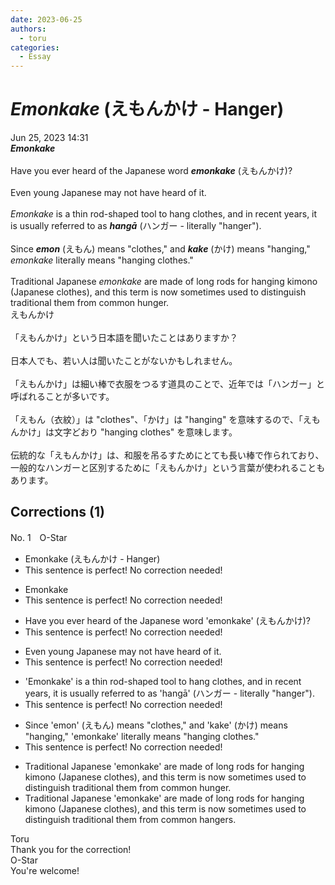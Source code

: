 ```yaml
---
date: 2023-06-25
authors:
  - toru
categories:
  - Essay
---
```


<h1 id="subject_show"><strong><em>Emonkake</strong></em> (えもんかけ - Hanger)</h1>
<div class="date">Jun 25, 2023 14:31</div>
<div id="post"><div id="body_show_ori">
<strong><em>Emonkake</strong></em><br/><br/>Have you ever heard of the Japanese word <strong><em>emonkake</em></strong> (えもんかけ)?<br/><br/>Even young Japanese may not have heard of it.<br/><br/><em>Emonkake</em> is a thin rod-shaped tool to hang clothes, and in recent years, it is usually referred to as <strong><em>hangā</em></strong> (ハンガー - literally "hanger").<br/><br/>Since <strong><em>emon</em></strong> (えもん) means "clothes," and <strong><em>kake</em></strong> (かけ) means "hanging," <em>emonkake</em> literally means "hanging clothes."<br/><br/>Traditional Japanese <em>emonkake</em> are made of long rods for hanging kimono (Japanese clothes), and this term is now sometimes used to distinguish traditional them from common hunger.
</div></div>

<!-- more -->

<div id="post_ja"><div id="body_show_mo">
えもんかけ<br/><br/>「えもんかけ」という日本語を聞いたことはありますか？<br/><br/>日本人でも、若い人は聞いたことがないかもしれません。<br/><br/>「えもんかけ」は細い棒で衣服をつるす道具のことで、近年では「ハンガー」と呼ばれることが多いです。<br/><br/>「えもん（衣紋）」は "clothes"、「かけ」は "hanging" を意味するので、「えもんかけ」は文字どおり "hanging clothes" を意味します。<br/><br/>伝統的な「えもんかけ」は、和服を吊るすためにとても長い棒で作られており、一般的なハンガーと区別するために「えもんかけ」という言葉が使われることもあります。
</div></div>

## Corrections (1)
<div id="block"><div class="first_name"> No. 1　<span class="just_name">O-Star</span></div><div id="block2">
<ul class="correction_field">
<li class="incorrect">Emonkake (えもんかけ - Hanger)</li>
<li class="corrected perfect">This sentence is perfect! No correction needed!</li>
</ul>
<ul class="correction_field">
<li class="incorrect">Emonkake</li>
<li class="corrected perfect">This sentence is perfect! No correction needed!</li>
</ul>
<ul class="correction_field">
<li class="incorrect">Have you ever heard of the Japanese word 'emonkake' (えもんかけ)?</li>
<li class="corrected perfect">This sentence is perfect! No correction needed!</li>
</ul>
<ul class="correction_field">
<li class="incorrect">Even young Japanese may not have heard of it.</li>
<li class="corrected perfect">This sentence is perfect! No correction needed!</li>
</ul>
<ul class="correction_field">
<li class="incorrect">'Emonkake' is a thin rod-shaped tool to hang clothes, and in recent years, it is usually referred to as 'hangā' (ハンガー - literally "hanger").</li>
<li class="corrected perfect">This sentence is perfect! No correction needed!</li>
</ul>
<ul class="correction_field">
<li class="incorrect">Since 'emon' (えもん) means "clothes," and 'kake' (かけ) means "hanging," 'emonkake' literally means "hanging clothes."</li>
<li class="corrected perfect">This sentence is perfect! No correction needed!</li>
</ul>
<ul class="correction_field">
<li class="incorrect">Traditional Japanese 'emonkake' are made of long rods for hanging kimono (Japanese clothes), and this term is now sometimes used to distinguish traditional them from common hunger.</li>
<li class="corrected correct">
Traditional Japanese 'emonkake' are made of long rods for hanging kimono (Japanese clothes), and this term is now sometimes used to distinguish traditional them from common <span class="f_bold">hangers.</span>
</li>
</ul>
</div><div class="name"><span class="just_name">Toru</span><br>
Thank you for the correction!
</div>
<div class="name"><span class="just_name">O-Star</span><br>
You're welcome!
</div>
</div>
